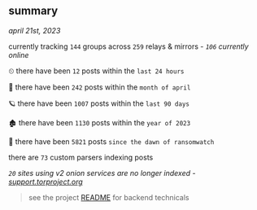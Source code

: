 
## summary
_april 21st, 2023_

currently tracking `144` groups across `259` relays & mirrors - _`106` currently online_

⏲ there have been `12` posts within the `last 24 hours`

🦈 there have been `242` posts within the `month of april`

🪐 there have been `1007` posts within the `last 90 days`

🏚 there have been `1130` posts within the `year of 2023`

🦕 there have been `5821` posts `since the dawn of ransomwatch`

there are `73` custom parsers indexing posts

_`20` sites using v2 onion services are no longer indexed - [support.torproject.org](https://support.torproject.org/onionservices/v2-deprecation/)_

> see the project [README](https://github.com/joshhighet/ransomwatch#ransomwatch--) for backend technicals
